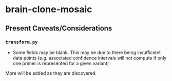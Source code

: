 # brain-clone-mosaic

## Present Caveats/Considerations
### `transform.py`
- Some fields may be blank. This may be due to there being insufficient data points (e.g. associated confidence intervals will not compute if only one primer is represented for a given variant)

More will be added as they are discovered.
